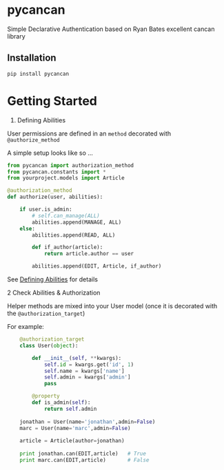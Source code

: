 pycancan
========

Simple Declarative Authentication based on Ryan Bates excellent cancan library

## Installation

`pip install pycancan`


# Getting Started

1. Defining Abilities

User permissions are defined in an `method` decorated with `@authorize_method`

A simple setup looks like so ...

```python
from pycancan import authorization_method
from pycancan.constants import *
from yourproject.models import Article

@authorization_method
def authorize(user, abilities):

    if user.is_admin:
        # self.can_manage(ALL)
        abilities.append(MANAGE, ALL)
    else:
        abilities.append(READ, ALL)

        def if_author(article):
            return article.author == user

        abilities.append(EDIT, Article, if_author)
```

See [Defining Abilities](#) for details

2 Check Abilities & Authorization

Helper methods are mixed into your User model (once it is decorated with the `@authorization_target`)

For example:

```python
    @authorization_target
    class User(object):

        def __init__(self, **kwargs):
            self.id = kwargs.get('id', 1)
            self.name = kwargs['name']
            self.admin = kwargs['admin']
            pass

        @property
        def is_admin(self):
            return self.admin
            
    jonathan = User(name='jonathan',admin=False)
    marc = User(name='marc',admin=False)
    
    article = Article(author=jonathan)
    
    print jonathan.can(EDIT,article)   # True
    print marc.can(EDIT,article)       # False
```


